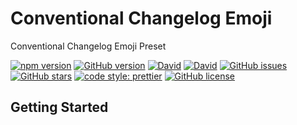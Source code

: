 # Conventional Changelog Emoji

Conventional Changelog Emoji Preset

[![npm version](https://badge.fury.io/js/conventional-changelog-emoji.svg?style=flat-square)](https://badge.fury.io/js/conventional-changelog-emoji)
[![GitHub version](https://badge.fury.io/gh/nielsgl%2Fconventional-changelog-emoji.svg?style=flat-square)](https://badge.fury.io/gh/nielsgl%2Fconventional-changelog-emoji)
[![David](https://img.shields.io/david/nielsgl/conventional-changelog-emoji.svg?style=flat-square)](https://github.com/nielsgl/conventional-changelog-emoji)
[![David](https://img.shields.io/david/dev/nielsgl/conventional-changelog-emoji.svg?style=flat-square)](https://github.com/nielsgl/conventional-changelog-emoji)
[![GitHub issues](https://img.shields.io/github/issues/nielsgl/conventional-changelog-emoji.svg?style=flat-square)](https://github.com/nielsgl/conventional-changelog-emoji/issues)
[![GitHub stars](https://img.shields.io/github/stars/nielsgl/conventional-changelog-emoji.svg?style=flat-square)](https://github.com/nielsgl/conventional-changelog-emoji/stargazers)
[![code style: prettier](https://img.shields.io/badge/code_style-prettier-ff69b4.svg?style=flat-square)](https://github.com/prettier/prettier)
[![GitHub license](https://img.shields.io/github/license/nielsgl/conventional-changelog-emoji.svg?style=flat-square)](https://github.com/nielsgl/conventional-changelog-emoji/blob/master/LICENSE)

## Getting Started

